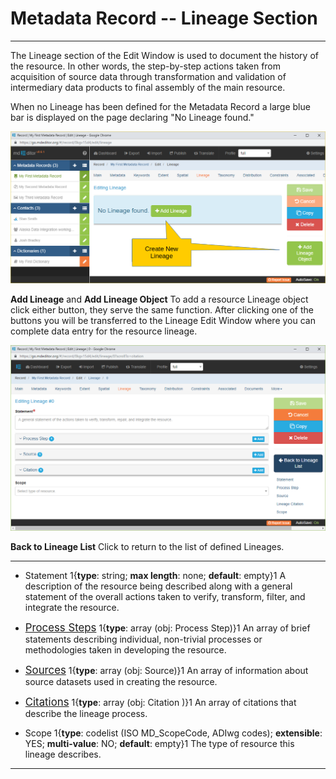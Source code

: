 # Metadata Record -- Lineage Section
---

The <span class="md-section">Lineage</span> section of the <span class="md-window">Edit Window</span> is used to document the history of the resource.  In other words, the step-by-step actions taken from acquisition of source data through transformation and validation of intermediary data products to final assembly of the main resource.     

When no <span class="md-panel">Lineage</span> has been defined for the <span class="md-panel">Metadata Record</span> a large blue bar is displayed on the page declaring "No Lineage found."  

![Lineage Section with no Lineage Defined](/assets/reference/edit-objects/metadata/lineage/lineage-start.png)

<strong class="btn btn-success btn-xs"> <i class="fa fa-plus"> </i> Add Lineage</strong> and <strong class="btn btn-success btn-xs"> <i class="fa fa-plus"> </i> Add Lineage Object</strong>  To add a resource <span class="md-panel">Lineage</span> object click either button, they serve the same function.  After clicking one of the buttons you will be transferred to the <span class="md-panel">Lineage</span> <span class="md-window">Edit Window</span> where you can complete data entry for the resource lineage.  

![Lineage Edit Window](/assets/reference/edit-objects/metadata/lineage/lineage-editWindow.png)

<strong class="btn btn-primary btn-xs"> <i class="fa fa-arrow-left"> </i> Back to Lineage List</strong> Click to return to the list of defined <span class="md-panel">Lineages</span>. 

---

* <span class="md-element">Statement</span> <i class="fa fa-asterisk required" title="Required"> </i> 1{**type**: string; **max length**: none; **default**: empty}1  A description of the resource being described along with a general statement of the overall actions taken to verify, transform, filter, and integrate the resource.

* [<span class="md-panel" style="font-size: larger">Process Steps</span>](processStep/processStep-panel.md) 1{**type**: array (obj: <span class="md-panel">Process Step</span>)}1 An array of brief statements describing individual, non-trivial processes or methodologies taken in developing the resource. 

* [<span class="md-panel" style="font-size: larger">Sources</span>](source/source-panel.md) 1{**type**: array (obj: <span class="md-panel">Source</span>)}1 An array of information about source datasets used in creating the resource.

* [<span class="md-panel" style="font-size: larger">Citations</span>](citation-panel.md) 1{**type**: array (obj: <span class="md-panel"> Citation </span>)}1  An array of citations that describe the lineage process. 

* <span class="md-element">Scope</span> 1{**type**: codelist (ISO MD_ScopeCode, ADIwg codes); **extensible**: YES; **multi-value**: NO; **default**: empty}1  The type of resource this lineage describes. 

---
